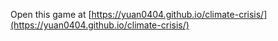 Open this game at [https://yuan0404.github.io/climate-crisis/](https://yuan0404.github.io/climate-crisis/)
